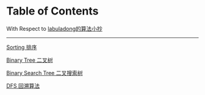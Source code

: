# Table of Contents

With Respect to [labuladong的算法小抄](https://labuladong.gitbook.io/algo/)

------

[Sorting 排序](./sorting.md)

[Binary Tree 二叉树](./binarytree.md)

[Binary Search Tree 二叉搜索树](./BST.md)

[DFS 回溯算法](./DFS.md)

